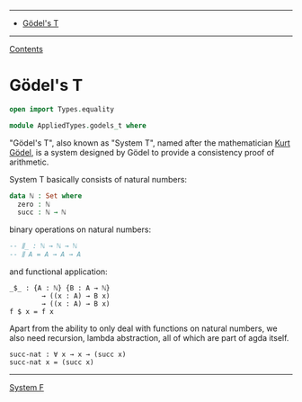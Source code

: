 <!-- START doctoc generated TOC please keep comment here to allow auto update -->
<!-- DON'T EDIT THIS SECTION, INSTEAD RE-RUN doctoc TO UPDATE -->
****

- [Gödel's T](#g%C3%B6dels-t)

<!-- END doctoc generated TOC please keep comment here to allow auto update -->

****
[Contents](contents.html)

# Gödel's T

```agda
open import Types.equality

module AppliedTypes.godels_t where
```

"Gödel's T", also known as "System T", named after the mathematician [Kurt Gödel](https://en.wikipedia.org/wiki/Kurt_G%C3%B6del), is a system designed by Gödel to provide a consistency proof of arithmetic.

System T basically consists of natural numbers:

```agda
data ℕ : Set where
  zero : ℕ
  succ : ℕ → ℕ
```

binary operations on natural numbers:

```agda
-- ⫼_ : ℕ → ℕ → ℕ
-- ⫼ A = A → A → A
```

and functional application:

```snagda
_$_ : {A : ℕ} {B : A → ℕ}
        → ((x : A) → B x)
        → ((x : A) → B x)
f $ x = f x
```

Apart from the ability to only deal with functions on natural numbers, we also need recursion, lambda abstraction, all of which are part of agda itself.

```aesdknagda
succ-nat : ∀ x → x → (succ x)
succ-nat x = (succ x)
```


****
[System F](./AppliedTypes.system_f.html)
